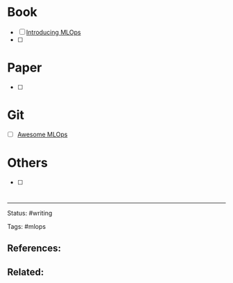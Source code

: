 # Book

- [ ] [Introducing MLOps](https://www.oreilly.com/library/view/introducing-mlops/9781492083283/)
- [ ] 



# Paper
- [ ] 


# Git

- [ ] [Awesome MLOps](https://github.com/visenger/awesome-mlops)


# Others
- [ ] 



# 

---
Status: #writing

Tags:  #mlops 

References:
-  

Related:
- 
